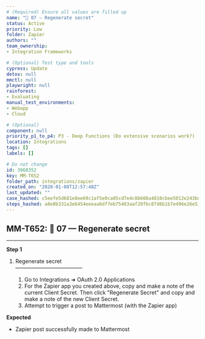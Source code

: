 ```yaml
---
# (Required) Ensure all values are filled up
name: "🔸 07 — Regenerate secret"
status: Active
priority: Low
folder: Zapier
authors: ""
team_ownership: 
- Integration Frameworks

# (Optional) Test type and tools
cypress: Update
detox: null
mmctl: null
playwright: null
rainforest: 
- Evaluating
manual_test_environments: 
- Webapp
- Cloud

# (Optional)
component: null
priority_p1_to_p4: P3 - Deep Functions (Do extensive scenarios work?)
location: Integrations
tags: []
labels: []

# Do not change
id: 3968352
key: MM-T652
folder_path: integrations/zapier
created_on: "2020-01-08T12:57:48Z"
last_updated: ""
case_hashed: c5eefe5d681e8ee69c1af5e0ca05cd7e4c8b608a4810cbee5012e243bd4565abec7ca4f197efcbc1d2620044bf2a7e27
steps_hashed: a8e8b331a3e6454eeeaa6df7eb75403aaf20fbc87d6b1b7e496e26e518eb94574708d670079fa7e86b07075d4a110f4d
---
```


## MM-T652: 🔸 07 — Regenerate secret

---

**Step 1**

1. Regenerate secret\
   –––––––––––––––––––––––––

   1. Go to Integrations ➜ OAuth 2.0 Applications
   2. For the Zapier app you created above, copy and make a note of the current Client Secret. Then click "Regenerate Secret" and copy and make a note of the new Client Secret.
   3. Attempt to trigger a post to Mattermost (with the Zapier app)

**Expected**

- Zapier post successfully made to Mattermost
